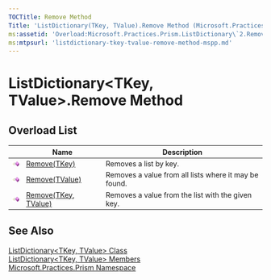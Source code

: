 ```yaml
---
TOCTitle: Remove Method
Title: 'ListDictionary(TKey, TValue).Remove Method (Microsoft.Practices.Prism)'
ms:assetid: 'Overload:Microsoft.Practices.Prism.ListDictionary\`2.Remove'
ms:mtpsurl: 'listdictionary-tkey-tvalue-remove-method-mspp.md'
---
```


# ListDictionary&lt;TKey, TValue&gt;.Remove Method

## Overload List

<table>
<thead>
<tr class="header">
<th> </th>
<th>Name</th>
<th>Description</th>
</tr>
</thead>
<tbody>
<tr class="odd">
<td><img src="/patterns-practices/reference/images/public-method.gif" alt="Public method"/></td>
<td><a href="/patterns-practices/reference/listdictionary-tkey-tvalue-remove-method-tkey-mspp" data-raw-source="[Remove(TKey)](/patterns-practices/reference/listdictionary-tkey-tvalue-remove-method-tkey-mspp)">Remove(TKey)</a></td>
<td><div class="summary">
Removes a list by key.
</div></td>
</tr>
<tr class="even">
<td><img src="/patterns-practices/reference/images/public-method.gif" alt="Public method"/></td>
<td><a href="/patterns-practices/reference/listdictionary-tkey-tvalue-remove-method-tvalue-mspp" data-raw-source="[Remove(TValue)](/patterns-practices/reference/listdictionary-tkey-tvalue-remove-method-tvalue-mspp)">Remove(TValue)</a></td>
<td><div class="summary">
Removes a value from all lists where it may be found.
</div></td>
</tr>
<tr class="odd">
<td><img src="/patterns-practices/reference/images/public-method.gif" alt="Public method"/></td>
<td><a href="/patterns-practices/reference/listdictionary-tkey-tvalue-remove-method-tkey-tvalue-mspp" data-raw-source="[Remove(TKey, TValue)](/patterns-practices/reference/listdictionary-tkey-tvalue-remove-method-tkey-tvalue-mspp)">Remove(TKey, TValue)</a></td>
<td><div class="summary">
Removes a value from the list with the given key.
</div></td>
</tr>
</tbody>
</table>

## See Also

[ListDictionary&lt;TKey, TValue&gt; Class](/patterns-practices/reference/listdictionary-tkey-tvalue-class-mspp)  
[ListDictionary&lt;TKey, TValue&gt; Members](/patterns-practices/reference/listdictionary-tkey-tvalue-members-mspp)  
[Microsoft.Practices.Prism Namespace](/patterns-practices/reference/mspp-namespace)
